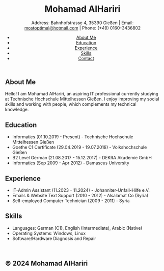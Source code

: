   <!-- Fixed Header -->
  <header>
    <h1>Mohamad AlHariri</h1>
    <p>Address: Bahnhofstrasse 4, 35390 Gießen | Email: <a href="mailto:mostoptimal@hotmail.com">mostoptimal@hotmail.com</a> | Phone: (+49) 0160-3436802</p>
    <nav>
      <ul>
        <li><a href="#about">About Me</a></li>
        <li><a href="#education">Education</a></li>
        <li><a href="#experience">Experience</a></li>
        <li><a href="#skills">Skills</a></li>
        <li><a href="#contact">Contact</a></li>
      </ul>
    </nav>
  </header>

  <!-- About Me Section -->
  <section id="about">
    <div class="card">
      <h2>About Me</h2>
      <p>Hello! I am Mohamad AlHariri, an aspiring IT professional currently studying at Technische Hochschule Mittelhessen Gießen. I enjoy improving my social skills and working with people, which complements my technical knowledge.</p>
    </div>
  </section>

  <!-- Education Section -->
  <section id="education">
    <div class="card">
      <h2>Education</h2>
      <ul>
        <li>Informatics (01.10.2019 - Present) - Technische Hochschule Mittelhessen Gießen</li>
        <li>Goethe C1 Certificate (29.04.2019 - 19.07.2019) - Volkshochschule Gießen</li>
        <li>B2 Level German (21.08.2017 - 15.12.2017) - DEKRA Akademie GmbH</li>
        <li>Informatics (Sep 2009 - Apr 2012) - Damascus University</li>
      </ul>
    </div>
  </section>

  <!-- Experience Section -->
  <section id="experience">
    <div class="card">
      <h2>Experience</h2>
      <ul>
        <li>IT-Admin Assistant (11.2023 - 11.2024) - Johanniter-Unfall-Hilfe e.V.</li>
        <li>Emails & Website Text Support (2010 - 2012) - Alsalamat Co (Syria)</li>
        <li>Self-employed Computer Technician (2009 - 2011) - Syria</li>
      </ul>
    </div>
  </section>

  <!-- Skills Section -->
  <section id="skills">
    <div class="card">
      <h2>Skills</h2>
      <ul>
        <li>Languages: German (C1), English (Intermediate), Arabic (Native)</li>
        <li>Operating Systems: Windows, Linux</li>
        <li>Software/Hardware Diagnosis and Repair</li>
      </ul>
    </div>
  </section>

  <!-- Footer -->
  <section>
  <div class="card">
  <br>
  <h2>
  <h2>
  <p>&copy; 2024 Mohamad AlHariri</p>
  </h2>
  </h2>

  </div>

  </section>

